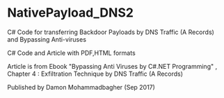 # NativePayload_DNS2
 C# Code for transferring Backdoor Payloads by DNS Traffic (A Records) and Bypassing Anti-viruses 
 
 C# Code and Article with PDF,HTML formats
 
 Article is from Ebook "Bypassing Anti Viruses by C#.NET Programming" , Chapter 4 : Exfiltration Technique by DNS Traffic (A Records)
 
 Published by Damon Mohammadbagher (Sep 2017)
 
 
